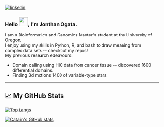 [![linkedin](https://img.shields.io/badge/LinkedIn-0077B5?style=for-the-badge&logo=linkedin&logoColor=white)](https://www.linkedin.com/in/jonathan-ogata/)


### Hello <img src="https://raw.githubusercontent.com/MartinHeinz/MartinHeinz/master/wave.gif" width="30px">, I'm Jonthan Ogata.


I am a Bioinformatics and Genomics Master's student at the University of Oregon. \
I enjoy using my skills in Python, R, and bash to draw meaning from complex data sets -- checkout my repos! \
My previous research edeavours: 

* Domain calling using HiC data from cancer tissue -- discovered 1600 differential domains.
* Finding 3d motions 1400 of variable-type stars

---

## &#x1f4c8; My GitHub Stats

[![Top Langs](https://github-readme-stats.vercel.app/api/top-langs/?username=The-Hungry-Caterpillar&hide=java,html,css&theme=dracula)](https://github.com/anuraghazra/github-readme-stats)

[![Catalin's GitHub stats](https://github-readme-stats.vercel.app/api?username=The-Hungry-Caterpillar&theme=dracula)](https://github.com/anuraghazra/github-readme-stats)

